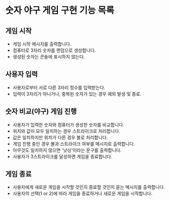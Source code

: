 # 숫자 야구 게임 구현 기능 목록

## 게임 시작

- 게임 시작 메시지를 출력합니다.
- 컴퓨터로 3자리 숫자를 랜덤으로 생성합니다.
- 생성된 숫자는 콘솔에 표시하지 않는다.

## 사용자 입력

- 사용자로부터 서로 다른 3자리 정수를 입력받는다.
- 입력이 3자리가 아니거나, 중복된 숫자가 있는 경우 예외 발생 및 종료.

## 숫자 비교(야구) 게임 진행

- 사용자가 입력한 숫자와 컴퓨터가 생성한 숫자를 비교합니다.
- 위치와 값이 모두 일치하는 경우 스트라이크로 처리합니다.
- 값은 일치하지만 위치가 다른 경우 볼로 처리합니다.
- 게임 진행 중인 경우 볼과 스트라이크 여부를 메시지로 출력합니다.
- 아무것도 일치하지 않으면 '낫싱'이라는 문구를 출력합니다.
- 사용자가 3스트라이크를 달성하면 게임을 종료합니다.

## 게임 종료

- 사용자에게 새로운 게임을 시작할 것인지 종료할 것인지 묻는 메시지를 출력합니다.
- 사용자의 선택(1 or 2)에 따라 게임을 종료하거나 새로운 게임을 시작합니다.